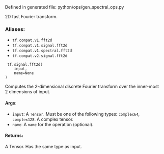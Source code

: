 
Defined in generated file: python/ops/gen_spectral_ops.py

2D fast Fourier transform.
### Aliases:
- `tf.compat.v1.fft2d`
- `tf.compat.v1.signal.fft2d`
- `tf.compat.v1.spectral.fft2d`
- `tf.compat.v2.signal.fft2d`

```
 tf.signal.fft2d(
    input,
    name=None
)
```

Computes the 2-dimensional discrete Fourier transform over the inner-most 2 dimensions of input.
#### Args:
- `input`: A `Tensor`. Must be one of the following types: `complex64`, `complex128`. A complex tensor.
- `name`: A `name` for the operation (optional).
#### Returns:

A Tensor. Has the same type as input.
